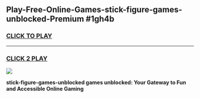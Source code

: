 
## Play-Free-Online-Games-stick-figure-games-unblocked-Premium #1gh4b
<h3>
<a href="https://premium.freeplayer.one?title=stick-figure-games-unblocked&ref=8M">CLICK TO PLAY</a></h3>
<hr>

<h3>
<a href="https://premium.freeplayer.one?title=stick-figure-games-unblocked&ref=8M">CLICK 2 PLAY</a>
  
</h3>

<a href="https://premium.freeplayer.one?title=stick-figure-games-unblocked&ref=8M"><img src="https://clearcache.store/games.png"></a>


**stick-figure-games-unblocked games unblocked: Your Gateway to Fun and Accessible Online Gaming**
